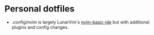# Personal dotfiles

- .config/nvim is largely LunarVim's [nvim-basic-ide](https://github.com/LunarVim/nvim-basic-ide/wiki/adding_new_plugins) but with additional plugins and config changes.
